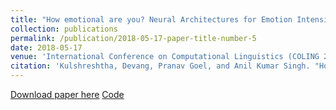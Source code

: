 ```yaml
---
title: "How emotional are you? Neural Architectures for Emotion Intensity Prediction in Microblogs [NEW]"
collection: publications
permalink: /publication/2018-05-17-paper-title-number-5
date: 2018-05-17
venue: 'International Conference on Computational Linguistics (COLING 2018)'
citation: 'Kulshreshtha, Devang, Pranav Goel, and Anil Kumar Singh. "How emotional are you? Neural Architectures for Emotion Intensity Prediction in Microblogs." Proceedings of the 27th International Conference on Computational Linguistics. 2018.'
---
```


[Download paper here](https://pranav-goel.github.io/files/Coling_Emo_Intensity_Cam_Ready.pdf)
[Code](https://github.com/Pranav-Goel/Neural_Emotion_Intensity_Prediction)
